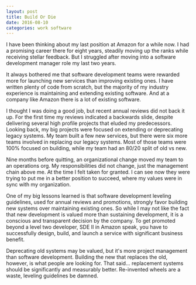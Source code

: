 ```yaml
---
layout: post
title: Build Or Die
date: 2016-08-10
categories: work software
---
```


I have been thinking about my last position at Amazon for a while now.  I had a promising career there for eight years, steadily moving up the ranks while receiving stellar feedback.  But I struggled after moving into a software development manager role my last two years.

It always bothered me that software development teams were rewarded more for launching new services than improving existing ones.   I have written plenty of code from scratch, but the majority of my industry experience is maintaining and extending existing software.  And at a company like Amazon there is a lot of existing software.

I thought I was doing a good job, but recent annual reviews did not back it up.  For the first time my reviews indicated a backwards slide, despite delivering several high profile projects that eluded my predecessors.  Looking back, my big projects were focused on extending or deprecating legacy systems.  My team built a few new services, but there were six more teams involved in replacing our legacy systems.  Most of those teams were 100% focused on building, while my team had an 80/20 split of old vs new.

Nine months before quitting, an organizational change moved my team to an operations org.  My responsibilities did not change, just the management chain above me.  At the time I felt taken for granted.  I can see now they were trying to put me in a better position to succeed, where my values were in sync with my organization.

One of my big lessons learned is that software development leveling guidelines, used for annual reviews and promotions, strongly favor building new systems over maintaining existing ones.  So while I may not like the fact that new development is valued more than sustaining development,  it is a conscious and transparent decision by the company.  To get promoted beyond a level two developer, SDE II in Amazon speak, you have to successfully design, build, and launch a service with significant business benefit.

Deprecating old systems may be valued, but it's more project management than software development.  Building the new that replaces the old, however, is what people are looking for.  That said... replacement systems should be significantly and measurably better.  Re-invented wheels are a waste, leveling guidelines be damned.